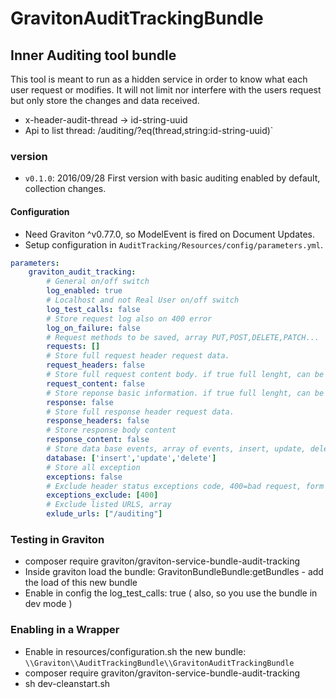 # GravitonAuditTrackingBundle

## Inner Auditing tool bundle
This tool is meant to run as a hidden service in order to know what each user request or modifies.
It will not limit nor interfere with the users request but only store the changes and data received.
* x-header-audit-thread → id-string-uuid
* Api to list thread: /auditing/?eq(thread,string:id-string-uuid)`

### version
* `v0.1.0`: 2016/09/28 First version with basic auditing enabled by default, collection changes.

#### Configuration
* Need Graviton ^v0.77.0, so ModelEvent is fired on Document Updates.
* Setup configuration in `AuditTracking/Resources/config/parameters.yml`.

```yml
parameters:
    graviton_audit_tracking:
        # General on/off switch
        log_enabled: true
        # Localhost and not Real User on/off switch
        log_test_calls: false
        # Store request log also on 400 error
        log_on_failure: false
        # Request methods to be saved, array PUT,POST,DELETE,PATCH...
        requests: []
        # Store full request header request data.
        request_headers: false
        # Store full request content body. if true full lenght, can be limited with a integer
        request_content: false
        # Store reponse basic information. if true full lenght, can be limited with a integer
        response: false
        # Store full response header request data.
        response_headers: false
        # Store response body content
        response_content: false
        # Store data base events, array of events, insert, update, delete
        database: ['insert','update','delete']
        # Store all exception
        exceptions: false
        # Exclude header status exceptions code, 400=bad request, form validation
        exceptions_exclude: [400]
        # Exclude listed URLS, array
        exlude_urls: ["/auditing"]
```

### Testing in Graviton
* composer require graviton/graviton-service-bundle-audit-tracking
* Inside graviton load the bundle: GravitonBundleBundle:getBundles - add the load of this new bundle
* Enable in config the log_test_calls: true  ( also, so you use the bundle in dev mode )

### Enabling in a Wrapper
* Enable in resources/configuration.sh the new bundle: `\\Graviton\\AuditTrackingBundle\\GravitonAuditTrackingBundle`
* composer require graviton/graviton-service-bundle-audit-tracking
* sh dev-cleanstart.sh
